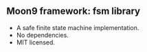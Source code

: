 ## Moon9 framework: fsm library
- A safe finite state machine implementation.
- No dependencies.
- MIT licensed.
